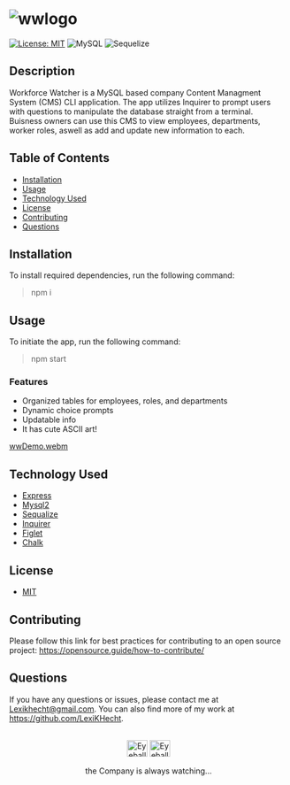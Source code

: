 # ![wwlogo](https://github.com/LexiKHecht/Workforce-Watcher/assets/145725343/0d839710-1047-488f-8dae-31df735ce96f)

[![License: MIT](https://img.shields.io/badge/License-MIT-green.svg)](https://opensource.org/licenses/MIT)
![MySQL](https://img.shields.io/badge/mysql-%2300p.svg?flat&logo=mysql&logoColor=white)
![Sequelize](https://img.shields.io/badge/Sequelize-52B0E7?style=flat&logo=Sequelize&logoColor=white)
 
 ## Description
Workforce Watcher is a MySQL based company Content Managment System (CMS) CLI application. The app utilizes Inquirer to prompt users with questions to manipulate the database straight from a terminal. Buisness owners can use this CMS to view employees, departments, worker roles, aswell as add and update new information to each.
    
  ## Table of Contents
  * [Installation](#installation)
  * [Usage](#usage)
  * [Technology Used](#technology-used)
  * [License](#license)
  * [Contributing](#contributing)
  * [Questions](#questions)

## Installation

  To install required dependencies, run the following command:
  > npm i

 ## Usage
 
To initiate the app, run the following command:
> npm start

### Features
- Organized tables for employees, roles, and departments
- Dynamic choice prompts
- Updatable info
- It has cute ASCII art!

[wwDemo.webm](https://github.com/LexiKHecht/Workforce-Watcher/assets/145725343/8e8dd441-136a-4e75-a561-4f695e6c2ae3)


## Technology Used
- [Express](https://expressjs.com/)
- [Mysql2](https://www.npmjs.com/package/mysql2)
- [Sequalize](https://sequelize.org/)
- [Inquirer](https://www.npmjs.com/package/inquirer)
- [Figlet](https://www.npmjs.com/package/figlet)
- [Chalk](https://www.npmjs.com/package/chalk)

## License
- [MIT](https://opensource.org/license/mit/)

## Contributing
  Please follow this link for best practices for contributing to an open source project:
  https://opensource.guide/how-to-contribute/

  ## Questions
 If you have any questions or issues, please contact me at Lexikhecht@gmail.com. You can also find more of my work at https://github.com/LexiKHecht.
 <br></br>
 <p align="center">
<img
		width="37"
    height="30"
		alt="Eyeball"
		src="https://images.emojiterra.com/google/noto-emoji/unicode-15/animated/1f441.gif">
<img
		width="37"
    height="30"
		alt="Eyeball"
		src="https://images.emojiterra.com/google/noto-emoji/unicode-15/animated/1f441.gif">   
 </p>         
  <p align="center"> the Company is always watching...</p>
